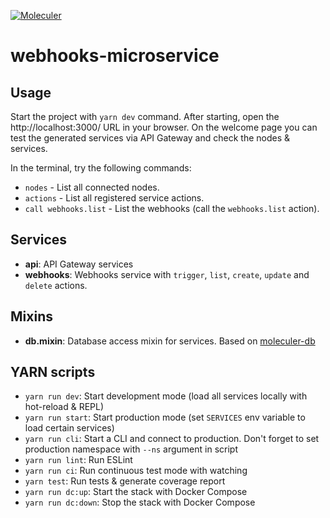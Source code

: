 [![Moleculer](https://badgen.net/badge/Powered%20by/Moleculer/0e83cd)](https://moleculer.services)

# webhooks-microservice

## Usage

Start the project with `yarn dev` command.
After starting, open the http://localhost:3000/ URL in your browser.
On the welcome page you can test the generated services via API Gateway and check the nodes & services.

In the terminal, try the following commands:

-   `nodes` - List all connected nodes.
-   `actions` - List all registered service actions.
-   `call webhooks.list` - List the webhooks (call the `webhooks.list` action).

## Services

-   **api**: API Gateway services
-   **webhooks**: Webhooks service with `trigger`, `list`, `create`, `update` and `delete` actions.

## Mixins

-   **db.mixin**: Database access mixin for services. Based on [moleculer-db](https://github.com/moleculerjs/moleculer-db#readme)

## YARN scripts

-   `yarn run dev`: Start development mode (load all services locally with hot-reload & REPL)
-   `yarn run start`: Start production mode (set `SERVICES` env variable to load certain services)
-   `yarn run cli`: Start a CLI and connect to production. Don't forget to set production namespace with `--ns` argument in script
-   `yarn run lint`: Run ESLint
-   `yarn run ci`: Run continuous test mode with watching
-   `yarn test`: Run tests & generate coverage report
-   `yarn run dc:up`: Start the stack with Docker Compose
-   `yarn run dc:down`: Stop the stack with Docker Compose
